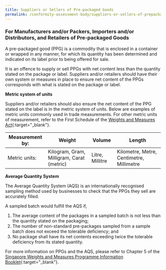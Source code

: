 ```yaml
---
title: Suppliers or Sellers of Pre-packaged Goods
permalink: /conformity-assessment-body/suppliers-or-sellers-of-prepackaged-goods
---
```

### For Manufacturers and/or Packers, Importers and/or Distributors, and Retailers of Pre-packaged Goods

A pre-packaged good (PPG) is a commodity that is enclosed in a container or wrapped in any manner, for which its quantity has been determined and indicated on its label prior to being offered for sale.

It is an offence to supply or sell PPGs with net content less than the quantity stated on the package or label. Suppliers and/or retailers should have their own system or measures in place to ensure net content of the PPGs corresponds with what is stated on the package or label.

**Metric system of units**

Suppliers and/or retailers should also ensure the net content of the PPG stated on the label is in the metric system of units. Below are examples of metric units commonly used in trade measurements. For other metric units of measurement, refer to the First Schedule of the [Weights and Measures Act][1]{:target="_blank"}.

[1]:https://sso.agc.gov.sg/Act/WMA1975

|Measurement by:|Weight|Volume|Length|
--- | --- | --- | --- 
| Metric units: | Kilogram, Gram, Milligram, Carat (metric) | Litre, Millitre | Kilometre, Metre, Centimetre, Millimetre


**Average Quantity System**

The Average Quantity System (AQS) is an internationally recognised sampling method used by businesses to check that the PPGs they sell are accurately filled.

A sampled batch would fulfill the AQS if,

1. The average content of the packages in a sampled batch is not less than the quantity stated on the packaging;
2. The number of non-standard pre-packages sampled from a sample batch does not exceed the tolerable deficiency; and
3. No package shall have its net contents exceeding twice the tolerable deficiency from its stated quantity.

For more information on PPGs and the AQS, please refer to Chapter 5 of the [Singapore Weights and Measures Programme Information Booklet][2]{:target="_blank"}.

[2]:/files/businesses/wmo_info_booklet.pdf
